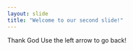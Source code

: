 ```yaml
---
layout: slide
title: "Welcome to our second slide!"
---
```

Thank God
Use the left arrow to go back!
